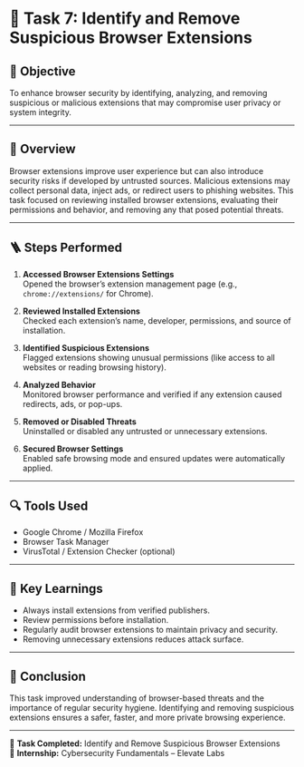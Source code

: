 
# 🧩 Task 7: Identify and Remove Suspicious Browser Extensions

## 🎯 Objective
To enhance browser security by identifying, analyzing, and removing suspicious or malicious extensions that may compromise user privacy or system integrity.

---

## 🧠 Overview
Browser extensions improve user experience but can also introduce security risks if developed by untrusted sources. Malicious extensions may collect personal data, inject ads, or redirect users to phishing websites. This task focused on reviewing installed browser extensions, evaluating their permissions and behavior, and removing any that posed potential threats.

---

## 🪜 Steps Performed
1. **Accessed Browser Extensions Settings**  
   Opened the browser’s extension management page (e.g., `chrome://extensions/` for Chrome).

2. **Reviewed Installed Extensions**  
   Checked each extension’s name, developer, permissions, and source of installation.

3. **Identified Suspicious Extensions**  
   Flagged extensions showing unusual permissions (like access to all websites or reading browsing history).

4. **Analyzed Behavior**  
   Monitored browser performance and verified if any extension caused redirects, ads, or pop-ups.

5. **Removed or Disabled Threats**  
   Uninstalled or disabled any untrusted or unnecessary extensions.

6. **Secured Browser Settings**  
   Enabled safe browsing mode and ensured updates were automatically applied.

---

## 🔍 Tools Used
- Google Chrome / Mozilla Firefox  
- Browser Task Manager  
- VirusTotal / Extension Checker (optional)

---

## 🧩 Key Learnings
- Always install extensions from verified publishers.  
- Review permissions before installation.  
- Regularly audit browser extensions to maintain privacy and security.  
- Removing unnecessary extensions reduces attack surface.

---

## 🧠 Conclusion
This task improved understanding of browser-based threats and the importance of regular security hygiene. Identifying and removing suspicious extensions ensures a safer, faster, and more private browsing experience.

---

📅 **Task Completed:** Identify and Remove Suspicious Browser Extensions  
👤 **Internship:** Cybersecurity Fundamentals – Elevate Labs  

